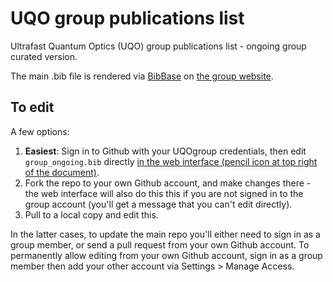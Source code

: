 # UQO group publications list

Ultrafast Quantum Optics (UQO) group publications list - ongoing group curated version.

The main .bib file is rendered via [BibBase](https://bibbase.org/) on [the group website](http://femtolab.ca/wordpress/?p=242).

## To edit

A few options:

1. **Easiest**: Sign in to Github with your UQOgroup credentials, then edit `group_ongoing.bib` directly [in the web interface (pencil icon at top right of the document)](https://github.com/UQOgroup/UQO-group-publications/blob/main/group_ongoing.bib).
2. Fork the repo to your own Github account, and make changes there - the web interface will also do this this if you are not signed in to the group account (you'll get a message that you can't edit directly).
3. Pull to a local copy and edit this.

In the latter cases, to update the main repo you'll either need to sign in as a group member, or send a pull request from your own Github account. To permanently allow editing from your own Github account, sign in as a group member then add your other account via Settings > Manage Access.
